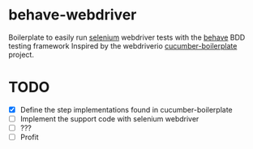 # behave-webdriver
Boilerplate to easily run [selenium](https://github.com/SeleniumHQ/selenium) webdriver tests with the [behave](https://github.com/behave/behave) BDD testing framework
Inspired by the webdriverio [cucumber-boilerplate](https://github.com/webdriverio/cucumber-boilerplate) project.

# TODO
- [x] Define the step implementations found in cucumber-boilerplate
- [ ] Implement the support code with selenium webdriver
- [ ] ???
- [ ] Profit